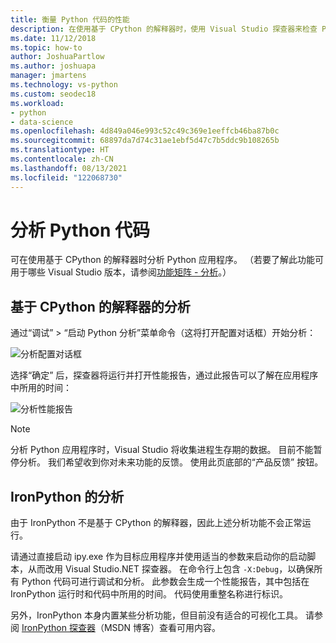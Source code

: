 ```yaml
---
title: 衡量 Python 代码的性能
description: 在使用基于 CPython 的解释器时，使用 Visual Studio 探查器来检查 Pyhon 代码的性能。
ms.date: 11/12/2018
ms.topic: how-to
author: JoshuaPartlow
ms.author: joshuapa
manager: jmartens
ms.technology: vs-python
ms.custom: seodec18
ms.workload:
- python
- data-science
ms.openlocfilehash: 4d849a046e993c52c49c369e1eeffcb46ba87b0c
ms.sourcegitcommit: 68897da7d74c31ae1ebf5d47c7b5ddc9b108265b
ms.translationtype: HT
ms.contentlocale: zh-CN
ms.lasthandoff: 08/13/2021
ms.locfileid: "122068730"
---
```

# <a name="profile-python-code"></a>分析 Python 代码

可在使用基于 CPython 的解释器时分析 Python 应用程序。 （若要了解此功能可用于哪些 Visual Studio 版本，请参阅[功能矩阵 - 分析](overview-of-python-tools-for-visual-studio.md#matrix-profiling)。）

## <a name="profiling-for-cpython-based-interpreters"></a>基于 CPython 的解释器的分析

通过“调试” > “启动 Python 分析”菜单命令（这将打开配置对话框）开始分析：

![分析配置对话框](media/profiling-start.png)

选择“确定”  后，探查器将运行并打开性能报告，通过此报告可以了解在应用程序中所用的时间：

![分析性能报告](media/profiling-results.png)

> [!Note]
> 分析 Python 应用程序时，Visual Studio 将收集进程生存期的数据。 目前不能暂停分析。 我们希望收到你对未来功能的反馈。 使用此页底部的“产品反馈”  按钮。

## <a name="profiling-for-ironpython"></a>IronPython 的分析

由于 IronPython 不是基于 CPython 的解释器，因此上述分析功能不会正常运行。

请通过直接启动 ipy.exe  作为目标应用程序并使用适当的参数来启动你的启动脚本，从而改用 Visual Studio.NET 探查器。 在命令行上包含 `-X:Debug`，以确保所有 Python 代码可进行调试和分析。 此参数会生成一个性能报告，其中包括在 IronPython 运行时和代码中所用的时间。 代码使用重整名称进行标识。

另外，IronPython 本身内置某些分析功能，但目前没有适合的可视化工具。 请参阅 [IronPython 探查器](/archive/blogs/curth/an-ironpython-profiler)（MSDN 博客）查看可用内容。